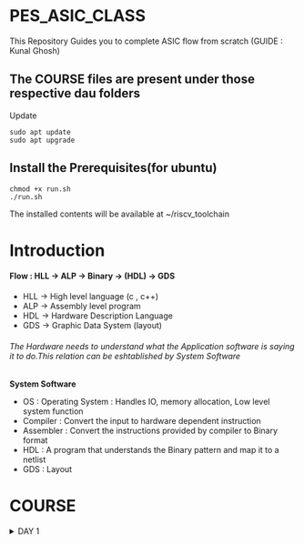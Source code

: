 # PES_ASIC_CLASS
This Repository Guides you to complete ASIC flow from scratch (GUIDE : Kunal Ghosh)

## The COURSE files are present under those respective dau folders 

Update
```
sudo apt update
sudo apt upgrade
```

## Install the Prerequisites(for ubuntu)
```
chmod +x run.sh
./run.sh
```
The installed contents will be available at ~/riscv_toolchain

# Introduction
#### Flow : HLL -> ALP -> Binary -> (HDL) -> GDS
- HLL -> High level language (c , c++) 
- ALP -> Assembly level program
- HDL -> Hardware Description Language
- GDS -> Graphic Data System (layout)

###### The Hardware needs to understand what the Application software is saying it to do.This relation can be eshtablished by System Software

____System Software____
- OS : Operating System : Handles IO, memory allocation, Low level system function
- Compiler : Convert the input to hardware dependent instruction
- Assembler : Convert the instructions provided by compiler to Binary format
- HDL : A program that understands the Binary pattern and map it to a netlist
- GDS : Layout

# COURSE 
<details>
<summary>DAY 1</summary>
<br>


## 1. Create a simple C program That calculates sum from 1 to N -> sum1toN.c

____Compile it using C compiler____
```
gcc sum1toN.c -o 1toN.o
./1toN.o
```
-o allows you to name your output file


____compile using riscv compieler and view the output____
```
riscv64-unknown-elf-gcc -O1 -mabi=lp64 -march=rv64i -o 1toN.o sum1toN.c
spike pk 1toN.o
```
